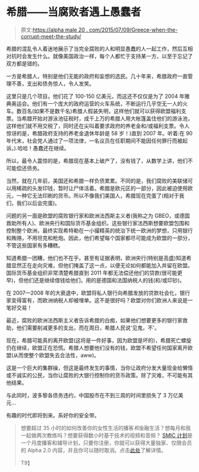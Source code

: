 # 希腊——当腐败者遇上愚蠢者

> 原文:[https://alpha male 20 . com/2015/07/09/Greece-when-the-corrupt-meet-the-study/](https://alphamale20.com/2015/07/09/greece-when-the-corrupt-meets-the-stupid/)

希腊的混乱令人着迷地展示了当完全腐败的人和明显愚蠢的人一起工作，然后互相对抗时会发生什么。就像美国政治一样，每个人都忙于支持某一方，以至于忘记了双方都是错的。

一方是希腊人，特别是他们无能的政府和妄想的选民。几十年来，希腊政府一直管理不善，支出和债务惊人，令人发笑。

这里只是几个项目。他们花了 100-150 亿美元，而这还不仅仅是为了 2004 年雅典奥运会。他们有一个庞大的政府运营的火车系统，不断运行几乎空无一人的火车。数百名(如果不是数千名)希腊人假装失明，这样他们就可以获得欧盟福利支票。当希腊开始对游泳池征税时，成千上万的希腊人用大帐篷盖住他们的游泳池，这样他们就不用交税了，同时还在尖叫着要求政府的养老金和/或福利支票。令人惊讶的是，希腊政府支持的养老金退休年龄是 58 岁！)直到 2007 年。听着:在 90 年代末，社会党人通过了一项法律，一名议员在任职期间不能因任何罪行而被起诉。).哈哈！愚蠢还在继续。

所以，最令人震惊的是，希腊现在基本上破产了，没有钱了，从数学上讲，他们不可能偿还债务。

当然，就在几年前，美国还和希腊一样负债累累。不同的是，我们腐败的美联储可以用稀疏的头发印钱，暂时让尸体活着。希腊是欧元区的一部分，因此被迫使用欧元，一种它无法印刷的货币。所以不像我们美国人，希腊现在完蛋了(相对于我们，我们以后会完蛋)。

问题的另一面是欧盟的腐败银行家和欧洲法西斯主义者(我称之为 GBEO，或德国救助所有人)、欧洲央行和国际货币基金组织。这些银行家法西斯想要欧盟包围和控制整个欧洲，最终实现希特勒在一小撮精英的统治下统一欧洲的梦想，只用银行和贿赂，不用坦克和枪炮。因此，他们希望每个国家都尽可能成为欧盟的一部分，不管这些国家有多糟糕。

知道希腊一团糟，他们也不在乎。甚至有证据表明，欧洲央行(特别是高盛)知道希腊显然正在走向灾难，但他们掩盖了这一点，以便无论如何都能加入并留在欧盟。国际货币基金组织非常清楚希腊直到 2011 年都无法偿还他们的贷款(很可能更早)，但他们还是继续借钱给他们，用的是德国和法国纳税人的钱(和/或印钞)。

在 2007—2008 年的大衰退中，欧盟将私人银行向希腊发放的贷款社会化，银行家变得富有，而欧洲纳税人却被埋单。这不是很好吗？欧盟对你们欧洲人来说是一笔好交易！

最近，腐败的欧洲法西斯主义者告诉希腊的白痴，如果他们想要更多的银行家救助，他们需要削减更多的支出，而在周日，希腊人民说'见鬼，不'。

现在，希腊可能真的离开欧盟(这将是一件好事，因为欧盟是坏的)，希腊死亡螺旋仍在继续，欧盟正在恐慌。希腊人想要他们没有的钱，欧盟不希望任何国家离开欧盟(从而使整个欧盟失去合法性，aww)。

这是一个巨大的集群操，但这是最终发生的事情，当你让政府分发大量现金给懒惰或不诚实的公民，当你让腐败的大银行控制你的货币政策。除了灾难，不可能有其他结果。

与此同时，波多黎各债务违约，中国股市在不到三周的时间里损失了 3 万亿美元...

有趣的时代即将到来。系好你的安全带。

> 想要超过 35 小时的如何改善你的女性生活的播客*和*金融生活？想每月和我一起做两次教练吗？想要获得数小时基于技术的视频和音频？ [SMIC 计划](https://alphamale20.kartra.com/page/vIL17)是一个月度播客和辅导计划，只要你注册，你就可以获得大量独家、仅限会员的 Alpha 2.0 内容，并且你可以随时取消。点击[此处](https://alphamale20.kartra.com/page/vIL17)了解详情。
> 
> T9】